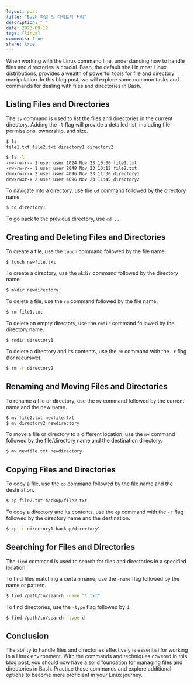 ```yaml
---
layout: post
title: "Bash 파일 및 디렉토리 처리"
description: " "
date: 2023-09-12
tags: [linux]
comments: true
share: true
---
```


When working with the Linux command line, understanding how to handle files and directories is crucial. Bash, the default shell in most Linux distributions, provides a wealth of powerful tools for file and directory manipulation. In this blog post, we will explore some common tasks and commands for dealing with files and directories in Bash.

## Listing Files and Directories

The `ls` command is used to list the files and directories in the current directory. Adding the `-l` flag will provide a detailed list, including file permissions, ownership, and size.

```bash
$ ls
file1.txt file2.txt directory1 directory2

$ ls -l
-rw-rw-r-- 1 user user 1024 Nov 23 10:00 file1.txt
-rw-rw-r-- 1 user user 2048 Nov 23 10:12 file2.txt
drwxrwxr-x 2 user user 4096 Nov 23 11:30 directory1
drwxrwxr-x 2 user user 4096 Nov 23 11:45 directory2
```

To navigate into a directory, use the `cd` command followed by the directory name.

```bash
$ cd directory1
```

To go back to the previous directory, use `cd ..`.

## Creating and Deleting Files and Directories

To create a file, use the `touch` command followed by the file name.

```bash
$ touch newfile.txt
```

To create a directory, use the `mkdir` command followed by the directory name.

```bash
$ mkdir newdirectory
```

To delete a file, use the `rm` command followed by the file name.

```bash
$ rm file1.txt
```

To delete an empty directory, use the `rmdir` command followed by the directory name.

```bash
$ rmdir directory1
```

To delete a directory and its contents, use the `rm` command with the `-r` flag (for recursive).

```bash
$ rm -r directory2
```

## Renaming and Moving Files and Directories

To rename a file or directory, use the `mv` command followed by the current name and the new name.

```bash
$ mv file2.txt newfile.txt
$ mv directory2 newdirectory
```

To move a file or directory to a different location, use the `mv` command followed by the file/directory name and the destination directory.

```bash
$ mv newfile.txt newdirectory
```

## Copying Files and Directories

To copy a file, use the `cp` command followed by the file name and the destination.

```bash
$ cp file2.txt backup/file2.txt
```

To copy a directory and its contents, use the `cp` command with the `-r` flag followed by the directory name and the destination.

```bash
$ cp -r directory1 backup/directory1
```

## Searching for Files and Directories

The `find` command is used to search for files and directories in a specified location.

To find files matching a certain name, use the `-name` flag followed by the name or pattern.

```bash
$ find /path/to/search -name "*.txt"
```

To find directories, use the `-type` flag followed by `d`.

```bash
$ find /path/to/search -type d
```

## Conclusion

The ability to handle files and directories effectively is essential for working in a Linux environment. With the commands and techniques covered in this blog post, you should now have a solid foundation for managing files and directories in Bash. Practice these commands and explore additional options to become more proficient in your Linux journey.